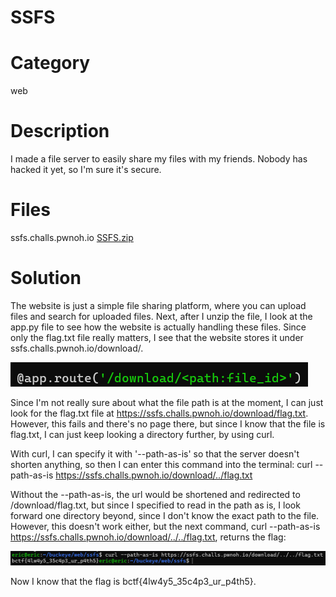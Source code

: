 # SSFS
# Category
web
# Description
I made a file server to easily share my files with my friends. Nobody has hacked it yet, so I'm sure it's secure.
# Files
ssfs.challs.pwnoh.io
[SSFS.zip](SSFS.zip)
# Solution
The website is just a simple file sharing platform, where you can upload files and search for uploaded files. Next, after I unzip the file, I look at the app.py file to see how the website is actually handling these files. Since only the flag.txt file really matters, I see that the website stores it under ssfs.challs.pwnoh.io/download/<file path>. 

![alt text](image-1.png)

Since I'm not really sure about what the file path is at the moment, I can just look for the flag.txt file at https://ssfs.challs.pwnoh.io/download/flag.txt. However, this fails and there's no page there, but since I know that the file is flag.txt, I can just keep looking a directory further, by using curl.

With curl, I can specify it with '--path-as-is' so that the server doesn't shorten anything, so then I can enter this command into the terminal: curl --path-as-is https://ssfs.challs.pwnoh.io/download/../flag.txt

Without the --path-as-is, the url would be shortened and redirected to /download/flag.txt, but since I specified to read in the path as is, I look forward one directory beyond, since I don't know the exact path to the file. However, this doesn't work either, but the next command, curl --path-as-is https://ssfs.challs.pwnoh.io/download/../../flag.txt, returns the flag:

![alt text](image.png)

Now I know that the flag is bctf{4lw4y5_35c4p3_ur_p4th5}.